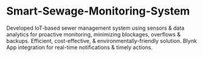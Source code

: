 # Smart-Sewage-Monitoring-System
Developed IoT-based sewer management system using sensors &amp; data analytics for proactive monitoring, minimizing blockages, overflows &amp; backups. Efficient, cost-effective, &amp; environmentally-friendly solution. Blynk App integration for real-time notifications &amp; timely actions.
